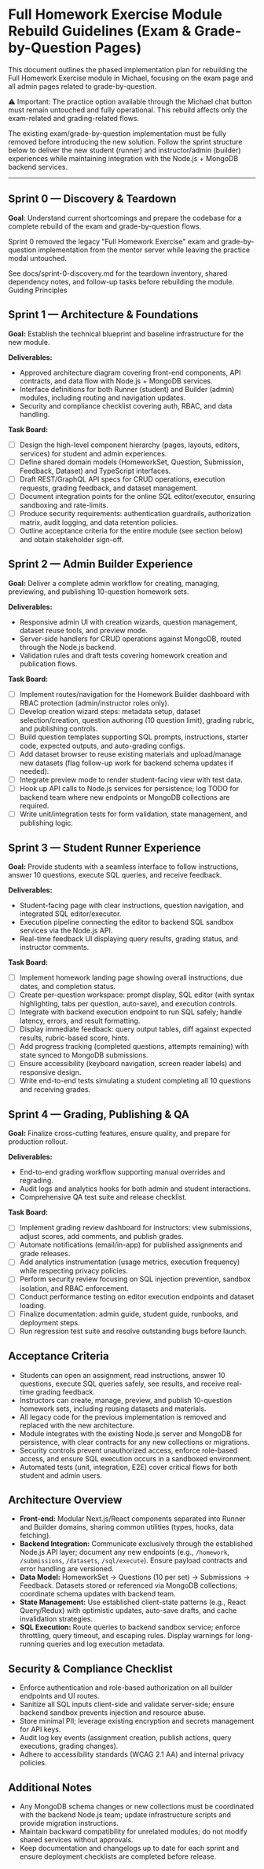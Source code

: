 # Full Homework Exercise Module Rebuild Guidelines (Exam & Grade-by-Question Pages)

This document outlines the phased implementation plan for rebuilding the Full Homework Exercise module in Michael, focusing on the exam page and all admin pages related to grade-by-question.

⚠️ Important: The practice option available through the Michael chat button must remain untouched and fully operational. This rebuild affects only the exam-related and grading-related flows.

The existing exam/grade-by-question implementation must be fully removed before introducing the new solution. Follow the sprint structure below to deliver the new student (runner) and instructor/admin (builder) experiences while maintaining integration with the Node.js + MongoDB backend services.


---

## Sprint 0 — Discovery & Teardown

**Goal**: Understand current shortcomings and prepare the codebase for a complete rebuild of the exam and grade-by-question flows.

Sprint 0 removed the legacy "Full Homework Exercise" exam and grade-by-question implementation from the mentor server while leaving the practice modal untouched.

See docs/sprint-0-discovery.md for the teardown inventory, shared dependency notes, and follow-up tasks before rebuilding the module.
Guiding Principles


## Sprint 1 — Architecture & Foundations
**Goal:** Establish the technical blueprint and baseline infrastructure for the new module.

**Deliverables:**
- Approved architecture diagram covering front-end components, API contracts, and data flow with Node.js + MongoDB services.
- Interface definitions for both Runner (student) and Builder (admin) modules, including routing and navigation updates.
- Security and compliance checklist covering auth, RBAC, and data handling.

**Task Board:**
- [ ] Design the high-level component hierarchy (pages, layouts, editors, services) for student and admin experiences.
- [ ] Define shared domain models (HomeworkSet, Question, Submission, Feedback, Dataset) and TypeScript interfaces.
- [ ] Draft REST/GraphQL API specs for CRUD operations, execution requests, grading feedback, and dataset management.
- [ ] Document integration points for the online SQL editor/executor, ensuring sandboxing and rate-limits.
- [ ] Produce security requirements: authentication guardrails, authorization matrix, audit logging, and data retention policies.
- [ ] Outline acceptance criteria for the entire module (see section below) and obtain stakeholder sign-off.

## Sprint 2 — Admin Builder Experience
**Goal:** Deliver a complete admin workflow for creating, managing, previewing, and publishing 10-question homework sets.

**Deliverables:**
- Responsive admin UI with creation wizards, question management, dataset reuse tools, and preview mode.
- Server-side handlers for CRUD operations against MongoDB, routed through the Node.js backend.
- Validation rules and draft tests covering homework creation and publication flows.

**Task Board:**
- [ ] Implement routes/navigation for the Homework Builder dashboard with RBAC protection (admin/instructor roles only).
- [ ] Develop creation wizard steps: metadata setup, dataset selection/creation, question authoring (10 question limit), grading rubric, and publishing controls.
- [ ] Build question templates supporting SQL prompts, instructions, starter code, expected outputs, and auto-grading configs.
- [ ] Add dataset browser to reuse existing materials and upload/manage new datasets (flag follow-up work for backend schema updates if needed).
- [ ] Integrate preview mode to render student-facing view with test data.
- [ ] Hook up API calls to Node.js services for persistence; log TODO for backend team where new endpoints or MongoDB collections are required.
- [ ] Write unit/integration tests for form validation, state management, and publishing logic.

## Sprint 3 — Student Runner Experience
**Goal:** Provide students with a seamless interface to follow instructions, answer 10 questions, execute SQL queries, and receive feedback.

**Deliverables:**
- Student-facing page with clear instructions, question navigation, and integrated SQL editor/executor.
- Execution pipeline connecting the editor to backend SQL sandbox services via the Node.js API.
- Real-time feedback UI displaying query results, grading status, and instructor comments.

**Task Board:**
- [ ] Implement homework landing page showing overall instructions, due dates, and completion status.
- [ ] Create per-question workspace: prompt display, SQL editor (with syntax highlighting, tabs per question, auto-save), and execution controls.
- [ ] Integrate with backend execution endpoint to run SQL safely; handle latency, errors, and result formatting.
- [ ] Display immediate feedback: query output tables, diff against expected results, rubric-based score, hints.
- [ ] Add progress tracking (completed questions, attempts remaining) with state synced to MongoDB submissions.
- [ ] Ensure accessibility (keyboard navigation, screen reader labels) and responsive design.
- [ ] Write end-to-end tests simulating a student completing all 10 questions and receiving grades.

## Sprint 4 — Grading, Publishing & QA
**Goal:** Finalize cross-cutting features, ensure quality, and prepare for production rollout.

**Deliverables:**
- End-to-end grading workflow supporting manual overrides and regrading.
- Audit logs and analytics hooks for both admin and student interactions.
- Comprehensive QA test suite and release checklist.

**Task Board:**
- [ ] Implement grading review dashboard for instructors: view submissions, adjust scores, add comments, and publish grades.
- [ ] Automate notifications (email/in-app) for published assignments and grade releases.
- [ ] Add analytics instrumentation (usage metrics, execution frequency) while respecting privacy policies.
- [ ] Perform security review focusing on SQL injection prevention, sandbox isolation, and RBAC enforcement.
- [ ] Conduct performance testing on editor execution endpoints and dataset loading.
- [ ] Finalize documentation: admin guide, student guide, runbooks, and deployment steps.
- [ ] Run regression test suite and resolve outstanding bugs before launch.

## Acceptance Criteria
- Students can open an assignment, read instructions, answer 10 questions, execute SQL queries safely, see results, and receive real-time grading feedback.
- Instructors can create, manage, preview, and publish 10-question homework sets, including reusing datasets and materials.
- All legacy code for the previous implementation is removed and replaced with the new architecture.
- Module integrates with the existing Node.js server and MongoDB for persistence, with clear contracts for any new collections or migrations.
- Security controls prevent unauthorized access, enforce role-based access, and ensure SQL execution occurs in a sandboxed environment.
- Automated tests (unit, integration, E2E) cover critical flows for both student and admin users.

## Architecture Overview
- **Front-end:** Modular Next.js/React components separated into Runner and Builder domains, sharing common utilities (types, hooks, data fetching).
- **Backend Integration:** Communicate exclusively through the established Node.js API layer; document any new endpoints (e.g., `/homework`, `/submissions`, `/datasets`, `/sql/execute`). Ensure payload contracts and error handling are versioned.
- **Data Model:** HomeworkSet → Questions (10 per set) → Submissions → Feedback. Datasets stored or referenced via MongoDB collections; coordinate schema updates with backend team.
- **State Management:** Use established client-state patterns (e.g., React Query/Redux) with optimistic updates, auto-save drafts, and cache invalidation strategies.
- **SQL Execution:** Route queries to backend sandbox service; enforce throttling, query timeout, and escaping rules. Display warnings for long-running queries and log execution metadata.

## Security & Compliance Checklist
- Enforce authentication and role-based authorization on all builder endpoints and UI routes.
- Sanitize all SQL inputs client-side and validate server-side; ensure backend sandbox prevents injection and resource abuse.
- Store minimal PII; leverage existing encryption and secrets management for API keys.
- Audit log key events (assignment creation, publish actions, query executions, grading changes).
- Adhere to accessibility standards (WCAG 2.1 AA) and internal privacy policies.

## Additional Notes
- Any MongoDB schema changes or new collections must be coordinated with the backend Node.js team; update infrastructure scripts and provide migration instructions.
- Maintain backward compatibility for unrelated modules; do not modify shared services without approvals.
- Keep documentation and changelogs up to date for each sprint and ensure deployment checklists are completed before release.
